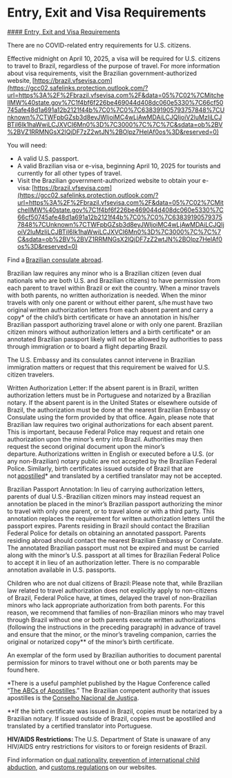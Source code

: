 # Entry, Exit and Visa Requirements

[#### Entry, Exit and Visa Requirements](javascript:void(0); "Entry, Exit and Visa Requirements")

There are no COVID-related entry requirements for U.S. citizens.

Effective midnight on April 10, 2025, a visa will be required for U.S. citizens to travel to Brazil, regardless of the purpose of travel. For more information about visa requirements, visit the Brazilian government-authorized website, [https://brazil.vfsevisa.com](https://gcc02.safelinks.protection.outlook.com/?url=https%3A%2F%2Fbrazil.vfsevisa.com%2F&data=05%7C02%7CMitchellMW%40state.gov%7C1f4bf6f226be469044d408dc060e5330%7C66cf50745afe48d1a691a12b2121f44b%7C0%7C0%7C638391905793757848%7CUnknown%7CTWFpbGZsb3d8eyJWIjoiMC4wLjAwMDAiLCJQIjoiV2luMzIiLCJBTiI6Ik1haWwiLCJXVCI6Mn0%3D%7C3000%7C%7C%7C&sdata=ob%2BV%2BVZ1RRMNGsX2lQjDF7zZ2wtJN%2BOlpz7HelAf0os%3D&reserved=0)

You will need:

* A valid U.S. passport.
* A valid Brazilian visa or e-visa, beginning April 10, 2025 for tourists and currently for all other types of travel.
* Visit the Brazilian government-authorized website to obtain your e-visa: [https://brazil.vfsevisa.com](https://gcc02.safelinks.protection.outlook.com/?url=https%3A%2F%2Fbrazil.vfsevisa.com%2F&data=05%7C02%7CMitchellMW%40state.gov%7C1f4bf6f226be469044d408dc060e5330%7C66cf50745afe48d1a691a12b2121f44b%7C0%7C0%7C638391905793757848%7CUnknown%7CTWFpbGZsb3d8eyJWIjoiMC4wLjAwMDAiLCJQIjoiV2luMzIiLCJBTiI6Ik1haWwiLCJXVCI6Mn0%3D%7C3000%7C%7C%7C&sdata=ob%2BV%2BVZ1RRMNGsX2lQjDF7zZ2wtJN%2BOlpz7HelAf0os%3D&reserved=0)

Find a [Brazilian consulate abroad](https://travel.state.gov/content/travel/en/international-travel/International-Travel-Country-Information-Pages/Brazil.html#ExternalPopup).

Brazilian law requires any minor who is a Brazilian citizen (even dual nationals who are both U.S. and Brazilian citizens) to have permission from each parent to travel within Brazil or exit the country. When a minor travels with both parents, no written authorization is needed. When the minor travels with only one parent or without either parent, s/he must have two original written authorization letters from each absent parent and carry a copy\* of the child’s birth certificate or have an annotation in his/her Brazilian passport authorizing travel alone or with only one parent. Brazilian citizen minors without authorization letters and a birth certificate\* or an annotated Brazilian passport likely will not be allowed by authorities to pass through immigration or to board a flight departing Brazil.

The U.S. Embassy and its consulates cannot intervene in Brazilian immigration matters or request that this requirement be waived for U.S. citizen travelers.

Written Authorization Letter: If the absent parent is in Brazil, written authorization letters must be in Portuguese and notarized by a Brazilian notary. If the absent parent is in the United States or elsewhere outside of Brazil, the authorization must be done at the nearest Brazilian Embassy or Consulate using the form provided by that office. Again, please note that Brazilian law requires two original authorizations for each absent parent. This is important, because Federal Police may request and retain one authorization upon the minor’s entry into Brazil. Authorities may then request the second original document upon the minor’s departure. Authorizations written in English or executed before a U.S. (or any non-Brazilian) notary public are not accepted by the Brazilian Federal Police. Similarly, birth certificates issued outside of Brazil that are not [apostilled](https://travel.state.gov/content/travel/en/records-and-authentications/authenticate-your-document/apostille-requirements.html)\* and translated by a certified translator may not be accepted.

Brazilian Passport Annotation: In lieu of carrying authorization letters, parents of dual U.S.-Brazilian citizen minors may instead request an annotation be placed in the minor’s Brazilian passport authorizing the minor to travel with only one parent, or to travel alone or with a third party. This annotation replaces the requirement for written authorization letters until the passport expires. Parents residing in Brazil should contact the Brazilian Federal Police for details on obtaining an annotated passport. Parents residing abroad should contact the nearest Brazilian Embassy or Consulate. The annotated Brazilian passport must not be expired and must be carried along with the minor’s U.S. passport at all times for Brazilian Federal Police to accept it in lieu of an authorization letter. There is no comparable annotation available in U.S. passports.

Children who are not dual citizens of Brazil: Please note that, while Brazilian law related to travel authorization does not explicitly apply to non-citizens of Brazil, Federal Police have, at times, delayed the travel of non-Brazilian minors who lack appropriate authorization from both parents. For this reason, we recommend that families of non-Brazilian minors who may travel through Brazil without one or both parents execute written authorizations (following the instructions in the preceding paragraph) in advance of travel and ensure that the minor, or the minor’s traveling companion, carries the original or notarized copy\*\* of the minor’s birth certificate.

An exemplar of the form used by Brazilian authorities to document parental permission for minors to travel without one or both parents may be found here.

\*There is a useful pamphlet published by the Hague Conference called “[The ABCs of Apostilles](https://travel.state.gov/content/travel/en/international-travel/International-Travel-Country-Information-Pages/Brazil.html#ExternalPopup).” The Brazilian competent authority that issues apostilles is the [Conselho Nacional de Justiça](https://travel.state.gov/content/travel/en/international-travel/International-Travel-Country-Information-Pages/Brazil.html%22%20/l%20%22ExternalPopup).

\*\*If the birth certificate was issued in Brazil, copies must be notarized by a Brazilian notary. If issued outside of Brazil, copies must be apostilled and translated by a certified translator into Portuguese.

**HIV/AIDS Restrictions:** The U.S. Department of State is unaware of any HIV/AIDS entry restrictions for visitors to or foreign residents of Brazil.

Find information on [dual nationality](https://travel.state.gov/content/travel/en/international-travel/before-you-go/travelers-with-special-considerations/Dual-Nationality-Travelers.html), [prevention of international child abduction](https://travel.state.gov/content/travel/en/International-Parental-Child-Abduction/prevention.html), and [customs regulations](https://travel.state.gov/content/travel/en/international-travel/before-you-go/customs-and-import.html) on our websites.